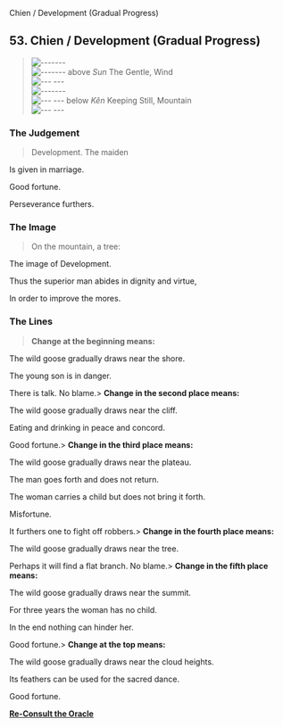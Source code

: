 Chien / Development (Gradual Progress)
## 53. Chien / Development (Gradual Progress)
> ![-------](../images/yangU.gif)   
> ![-------](../images/yangU.gif) above _Sun_ The Gentle, Wind  
> ![--- ---](../images/yinU.gif)   
> ![-------](../images/yangU.gif)   
> ![--- ---](../images/yinU.gif) below _Kên_ Keeping Still, Mountain  
> ![--- ---](../images/yinU.gif)
### The Judgement
> Development. The maiden  
>  Is given in marriage.  
>  Good fortune.  
>  Perseverance furthers.
### The Image
> On the mountain, a tree:  
>  The image of Development.  
>  Thus the superior man abides in dignity and virtue,  
>  In order to improve the mores.
### The Lines
> **Change at the beginning means:**  
>  The wild goose gradually draws near the shore.  
>  The young son is in danger.  
>  There is talk. No blame.> **Change in the second place means:**  
>  The wild goose gradually draws near the cliff.  
>  Eating and drinking in peace and concord.  
>  Good fortune.> **Change in the third place means:**  
>  The wild goose gradually draws near the plateau.  
>  The man goes forth and does not return.  
>  The woman carries a child but does not bring it forth.  
>  Misfortune.  
>  It furthers one to fight off robbers.> **Change in the fourth place means:**  
>  The wild goose gradually draws near the tree.  
>  Perhaps it will find a flat branch. No blame.> **Change in the fifth place means:**  
>  The wild goose gradually draws near the summit.  
>  For three years the woman has no child.  
>  In the end nothing can hinder her.  
>  Good fortune.> **Change at the top means:**  
>  The wild goose gradually draws near the cloud heights.  
>  Its feathers can be used for the sacred dance.  
>  Good fortune.

**[Re-Consult the Oracle](../index.html)**

